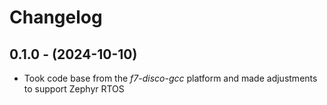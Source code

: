 
# Changelog

## 0.1.0 - (2024-10-10)
- Took code base from the _f7-disco-gcc_ platform and made adjustments to support Zephyr RTOS 
